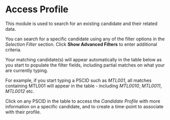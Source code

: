 # Access Profile

This module is used to search for an existing candidate and their related data. 

You can search for a specific candidate using any of the filter options in the *Selection Filter* section. Click **Show Advanced Filters** to enter additional criteria. 

Your matching candidate(s) will appear automatically in the table below as you start to populate the filter fields, including partial matches on what your are currently typing.

For example, if you start typing a PSCID such as *MTL001*, all matches containing MTL001 will appear in the table - including _MTL0010_, _MTL0011_, _MTL0012_ etc.

Click on any PSCID in the table to access the _Candidate Profile_ with more information on a specific candidate, and to create a time-point to associate with their profile. 
